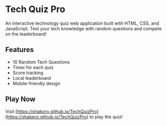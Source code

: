 # Tech Quiz Pro

An interactive technology quiz web application built with HTML, CSS, and JavaScript. Test your tech knowledge with random questions and compete on the leaderboard!

## Features

- 10 Random Tech Questions
- Timer for each quiz
- Score tracking
- Local leaderboard
- Mobile-friendly design

## Play Now

Visit [https://shakpro.github.io/TechQuizPro](https://shakpro.github.io/TechQuizPro) to play the quiz!

